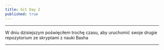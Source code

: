 ```yaml
---
title: Git Day 2
published: true
---
```


***
W dniu dzisiejszym poświęciłem trochę czasu, aby uruchomić swoje drugie repozytorium ze skryptami z nauki Basha

***

<!---
### [](#header-3) Udemy - Module 8 - Disk Management and Run Levels

* Lekcja 175 - Module 8 - Disk Management and Run Levels
* Lekcja 176 - system run levels
* Lekcja 177 - computer boot process
* Lekcja 178 - linux boot process
* Lekcja 179 - linux boot process v2
* Lekcja 180 - message of the day
* Lekcja 181 - customize MotD
* Lekcja 182 - Storage
* Lekcja 183 - Disk partition
* Lekcja 184 - Add disk and create partition
* Lekcja 185 - LVM
* Lekcja 186 - LVM configuration
* Lekcja 187 - add disk and create new LVM
* Lekcja 188 - extented disk using LVM
* Lekcja 189 - adding swap space
* Lekcja 190 - advanced storage management
* Lekcja 191 - RAID
* Lekcja 192 - file system check
--->